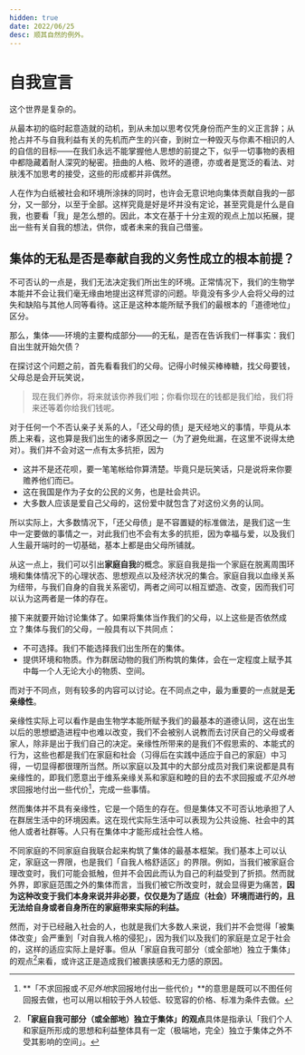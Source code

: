 ```yaml
---
hidden: true
date: 2022/06/25
desc: 顺其自然的例外。
---
```

# 自我宣言

这个世界是复杂的。

从最本初的临时起意造就的动机，到从未加以思考仅凭身份而产生的义正言辞；从抢占并不与自我利益有关的先机而产生的兴奋，到树立一种毁灭与你素不相识的人的自信的目标——在我们永远不能掌握他人思想的前提之下，似乎一切事物的表相中都隐藏着耐人深究的秘密。扭曲的人格、败坏的道德，亦或者是宽泛的看法、对肤浅不加思考的接受，这些的形成都并非偶然。

人在作为白纸被社会和环境所涂抹的同时，也许会无意识地向集体贡献自我的一部分，又一部分，以至于全部。这样究竟是好是坏并没有定论，甚至究竟是什么是自我，也要看「我」是怎么想的。因此，本文在基于十分主观的观点上加以拓展，提出一些有关自我的想法，供你，或者未来的我自己借鉴。

## 集体的无私是否是奉献自我的义务性成立的根本前提？

不可否认的一点是，我们无法决定我们所出生的环境。正常情况下，我们的生物学本能并不会让我们毫无缘由地提出这样荒谬的问题。毕竟没有多少人会将父母的过失和缺陷与其他人同等看待。这正是这种本能所赋予我们的最根本的「道德地位」区分。

那么，集体——环境的主要构成部分——的无私，是否在告诉我们一样事实：我们自出生就开始欠债？

在探讨这个问题之前，首先看看我们的父母。记得小时候买棒棒糖，找父母要钱，父母总是会开玩笑说，

> 现在我们养你，将来就该你养我们啦；你看你现在的钱都是我们给，我们将来还等着你给我们钱呢。

对于任何一个不否认亲子关系的人，「还父母的债」是天经地义的事情，毕竟从本质上来看，这也算是我们出生的诸多原因之一（为了避免纰漏，在这里不说得太绝对）。我们并不会对这一点有太多抗拒，因为

- 这并不是还花呗，要一笔笔帐给你算清楚。毕竟只是玩笑话，只是说将来你要赡养他们而已。
- 这在我国是作为子女的公民的义务，也是社会共识。
- 大多数人应该是爱自己父母的，这份爱中就包含了对这份义务的认同。

所以实际上，大多数情况下，「还父母债」是不容置疑的标准做法，是我们这一生中一定要做的事情之一，对此我们也不会有太多的抗拒，因为幸福与爱，以及我们人生最开端时的一切基础，基本上都是由父母所铺就。

从这一点上，我们可以引出**家庭自我**的概念。家庭自我是指一个家庭在脱离周围环境和集体情况下的心理状态、思想观点以及经济状况的集合。家庭自我以血缘关系为纽带，与我们自身的自我关系密切，两者之间可以相互塑造、改变，因而我们可以认为这两者是一体的存在。

接下来就要开始讨论集体了。如果将集体当作我们的父母，以上这些是否依然成立？集体与我们的父母，一般具有以下共同点：

- 不可选择。我们不能选择我们出生所在的集体。
- 提供环境和物质。作为群居动物的我们所构筑的集体，会在一定程度上赋予其中每一个人无论大小的物质、空间。

而对于不同点，则有较多的内容可以讨论。在不同点之中，最为重要的一点就是**无亲缘性**。

亲缘性实际上可以看作是由生物学本能所赋予我们的最基本的道德认同，这在出生以后的思想塑造进程中也难以改变，我们不会被别人说教而去讨厌自己的父母或者家人，除非是出于我们自己的决定。亲缘性所带来的是我们不假思索的、本能式的行为，这些也都是我们在家庭和社会（习得后在实践中适应于自己的家庭）中习得，一切显得都很理所当然。所以家庭以及其中的大部分成员对我们来说都是具有亲缘性的，即我们愿意出于维系亲缘关系和家庭和睦的目的去不求回报或*不见外地*求回报地付出一些代价[^1]，完成一些事情。

然而集体并不具有亲缘性，它是一个陌生的存在。但是集体又不可否认地承担了人在群居生活中的环境因素。这在现代实际生活中可以表现为公共设施、社会中的其他人或者社群等。人只有在集体中才能形成社会性人格。

不同家庭的不同家庭自我联合起来构筑了集体的最基本框架。我们基本上可以认定，家庭这一界限，也是我们「自我人格舒适区」的界限。例如，当我们被家庭合理改变时，我们可能会抵触，但并不会因此而认为自己的利益受到了折损。然而就外界，即家庭范围之外的集体而言，当我们被它所改变时，就会显得更为痛苦，**因为这种改变于我们本身来说并非必要，仅仅是为了适应（社会）环境而进行的，且无法给自身或者自身所在的家庭带来实际的利益。**

然而，对于已经融入社会的人，也就是我们大多数人来说，我们并不会觉得「被集体改变」会严重到「对自我人格的侵犯」，因为我们以及我们的家庭是立足于社会的，这样的适应实际上是好事。但从「家庭自我可部分（或全部地）独立于集体」的观点[^2]来看，或许这正是造成我们被裹挟感和无力感的原因。

[^1]: **「不求回报或*不见外地*求回报地付出一些代价」**的意思是既可以不图任何回报去做，也可以用以相较于外人较低、较宽容的价格、标准为条件去做。
[^2]: **「家庭自我可部分（或全部地）独立于集体」的观点**具体是指承认「我们个人和家庭所形成的思想和利益整体具有一定（极端地，完全）独立于集体之外不受其影响的空间」。